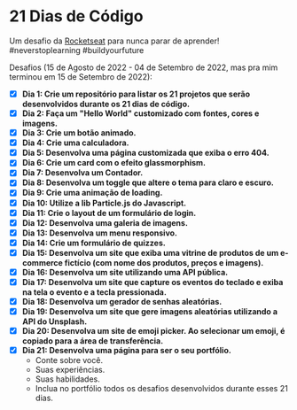 # 21 Dias de Código

<p>
  Um desafio da <a href="https://www.rocketseat.com.br/">Rocketseat</a> para nunca parar de aprender! <br> #neverstoplearning #buildyourfuture
</p>

Desafios (15 de Agosto de 2022 - 04 de Setembro de 2022, mas pra mim terminou em 15 de Setembro de 2022):

- [x] **Dia 1: Crie um repositório para listar os 21 projetos que serão desenvolvidos durante os 21 dias de código.**
- [x] **Dia 2: Faça um "Hello World" customizado com fontes, cores e imagens.**
- [x] **Dia 3: Crie um botão animado.**
- [x] **Dia 4: Crie uma calculadora.**
- [x] **Dia 5: Desenvolva uma página customizada que exiba o erro 404.**
- [x] **Dia 6: Crie um card com o efeito glassmorphism.**
- [x] **Dia 7: Desenvolva um Contador.**
- [x] **Dia 8: Desenvolva um toggle que altere o tema para claro e escuro.**
- [x] **Dia 9: Crie uma animação de loading.**
- [x] **Dia 10: Utilize a lib Particle.js do Javascript.**
- [x] **Dia 11: Crie o layout de um formulário de login.**
- [x] **Dia 12: Desenvolva uma galeria de imagens.**
- [x] **Dia 13: Desenvolva um menu responsivo.**
- [x] **Dia 14: Crie um formulário de quizzes.**
- [x] **Dia 15: Desenvolva um site que exiba uma vitrine de produtos de um e-commerce fictício (com nome dos produtos, preços e imagens).**
- [x] **Dia 16: Desenvolva um site utilizando uma API pública.**
- [x] **Dia 17: Desenvolva um site que capture os eventos do teclado e exiba na tela o evento e a tecla pressionada.**
- [x] **Dia 18: Desenvolva um gerador de senhas aleatórias.**
- [x] **Dia 19: Desenvolva um site que gere imagens aleatórias utilizando a API do Unsplash.**
- [x] **Dia 20: Desenvolva um site de emoji picker. Ao selecionar um emoji, é copiado para a área de transferência.**
- [x] **Dia 21: Desenvolva uma página para ser o seu portfólio.**
  - Conte sobre você.
  - Suas experiências.
  - Suas habilidades.
  - Inclua no portfólio todos os desafios desenvolvidos durante esses 21 dias.
